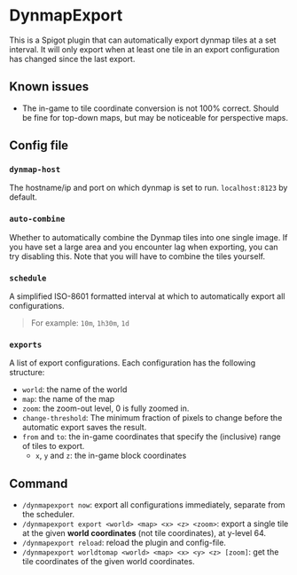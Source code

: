# DynmapExport
This is a Spigot plugin that can automatically export dynmap tiles at a set
interval. It will only export when at least one tile in an export configuration
has changed since the last export.

## Known issues
- The in-game to tile coordinate conversion is not 100% correct. Should be fine
  for top-down maps, but may be noticeable for perspective maps.

## Config file
### `dynmap-host`
The hostname/ip and port on which dynmap is set to run. `localhost:8123` by
default.

### `auto-combine`
Whether to automatically combine the Dynmap tiles into one single image.
If you have set a large area and you encounter lag when exporting, you can try
disabling this.  Note that you will have to combine the tiles yourself.

### `schedule`
A simplified ISO-8601 formatted interval at which to automatically export all
configurations.
> For example: `10m`, `1h30m`, `1d`

### `exports`
A list of export configurations. Each configuration has the following structure:
- `world`: the name of the world
- `map`: the name of the map
- `zoom`: the zoom-out level, 0 is fully zoomed in.
- `change-threshold`: The minimum fraction of pixels to change before the
  automatic export saves the result.
- `from` and `to`: the in-game coordinates that specify the (inclusive) range
  of tiles to export.
  - `x`, `y` and `z`: the in-game block coordinates

## Command
- `/dynmapexport now`: export all configurations immediately, separate from the
  scheduler.
- `/dynmapexport export <world> <map> <x> <z> <zoom>`: export a single tile at
  the given **world coordinates** (not tile coordinates), at y-level 64.
- `/dynmapexport reload`: reload the plugin and config-file.
- `/dynmapexport worldtomap <world> <map> <x> <y> <z> [zoom]`: get the tile
  coordinates of the given world coordinates.
